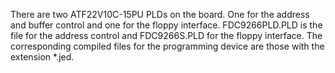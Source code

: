 There are two ATF22V10C-15PU PLDs on the board. One for the address and buffer control and one for the floppy interface. FDC9266PLD.PLD is the file for the address control and FDC9266S.PLD for the floppy interface. The corresponding compiled files for the programming device are those with the extension *.jed.
